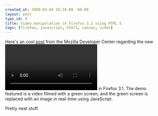 ```yaml
--- 
created_at: 2009-03-04 14:34:00 -06:00
layout: post
typo_id: 9
title: Video manipulation in Firefox 3.1 using HTML 5
tags: [firefox, javascript, html5, canvas, video]
---
```

<p>Here's an cool <a href="https://developer.mozilla.org/En/Manipulating_video_using_canvas">post</a> from the Mozilla Developer Center regarding the new <code><video></video></code> in Firefox 3.1. The demo featured is a video filmed with a green screen, and the green screen is replaced with an image in real-time using JavaScript.</p>
<p>Pretty neat stuff.</p>
